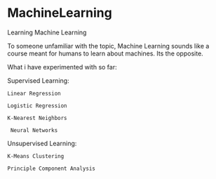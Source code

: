 # MachineLearning
Learning Machine Learning

To someone unfamiliar with the topic, Machine Learning sounds like a course meant for humans to learn about machines. 
Its the opposite.

What i have experimented with so far:

Supervised Learning:

    Linear Regression
  
    Logistic Regression
  
    K-Nearest Neighbors
  
     Neural Networks
  
  
Unsupervised Learning:

    K-Means Clustering
  
    Principle Component Analysis
  

